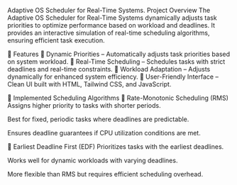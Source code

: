 Adaptive OS Scheduler for Real-Time Systems.
Project Overview
The Adaptive OS Scheduler for Real-Time Systems dynamically adjusts task priorities to optimize performance based on workload and deadlines. It provides an interactive simulation of real-time scheduling algorithms, ensuring efficient task execution.

🌟 Features
🔹 Dynamic Priorities – Automatically adjusts task priorities based on system workload.
🔹 Real-Time Scheduling – Schedules tasks with strict deadlines and real-time constraints.
🔹 Workload Adaptation – Adjusts dynamically for enhanced system efficiency.
🔹 User-Friendly Interface – Clean UI built with HTML, Tailwind CSS, and JavaScript.

🧮 Implemented Scheduling Algorithms
📌 Rate-Monotonic Scheduling (RMS)
Assigns higher priority to tasks with shorter periods.

Best for fixed, periodic tasks where deadlines are predictable.

Ensures deadline guarantees if CPU utilization conditions are met.

📌 Earliest Deadline First (EDF)
Prioritizes tasks with the earliest deadlines.

Works well for dynamic workloads with varying deadlines.

More flexible than RMS but requires efficient scheduling overhead.
